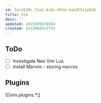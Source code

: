 ```yaml
---
id: 5acd228c-faa2-4c6c-8fed-6abd55a1e819
title: Vim
desc: ''
updated: 1615505570564
created: 1613968417735
---
```



## ToDo

- [ ] Investigate Neo Vim Lua
- [ ] Install Marvim - storing macros

## Plugins

![[vim.plugins.*]]
